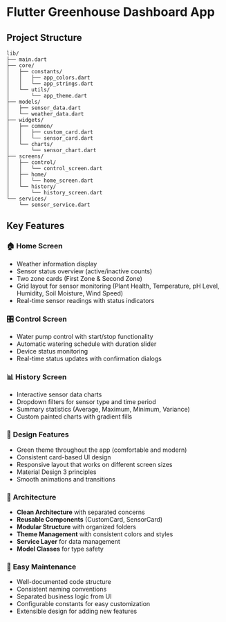 # Flutter Greenhouse Dashboard App

## Project Structure
```
lib/
├── main.dart
├── core/
│   ├── constants/
│   │   ├── app_colors.dart
│   │   └── app_strings.dart
│   └── utils/
│       └── app_theme.dart
├── models/
│   ├── sensor_data.dart
│   └── weather_data.dart
├── widgets/
│   ├── common/
│   │   ├── custom_card.dart
│   │   └── sensor_card.dart
│   └── charts/
│       └── sensor_chart.dart
├── screens/
│   ├── control/
│   │   └── control_screen.dart
│   ├── home/
│   │   └── home_screen.dart
│   └── history/
│       └── history_screen.dart
└── services/
    └── sensor_service.dart
```
## Key Features

### 🏠 **Home Screen**
- Weather information display
- Sensor status overview (active/inactive counts)
- Two zone cards (First Zone & Second Zone) 
- Grid layout for sensor monitoring (Plant Health, Temperature, pH Level, Humidity, Soil Moisture, Wind Speed)
- Real-time sensor readings with status indicators

### 🎛️ **Control Screen**
- Water pump control with start/stop functionality
- Automatic watering schedule with duration slider
- Device status monitoring
- Real-time status updates with confirmation dialogs

### 📊 **History Screen**
- Interactive sensor data charts
- Dropdown filters for sensor type and time period
- Summary statistics (Average, Maximum, Minimum, Variance)
- Custom painted charts with gradient fills

### 🎨 **Design Features**
- Green theme throughout the app (comfortable and modern)
- Consistent card-based UI design
- Responsive layout that works on different screen sizes
- Material Design 3 principles
- Smooth animations and transitions

### 🔧 **Architecture**
- **Clean Architecture** with separated concerns
- **Reusable Components** (CustomCard, SensorCard)
- **Modular Structure** with organized folders
- **Theme Management** with consistent colors and styles
- **Service Layer** for data management
- **Model Classes** for type safety

### 🚀 **Easy Maintenance**
- Well-documented code structure
- Consistent naming conventions
- Separated business logic from UI
- Configurable constants for easy customization
- Extensible design for adding new features
